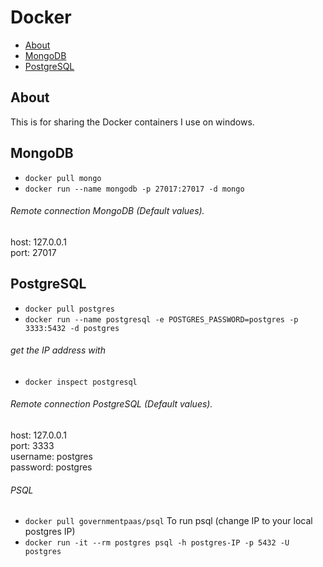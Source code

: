 # Docker

- [About](#about)
- [MongoDB](#MongoDB)
- [PostgreSQL](#PostgreSQL)

## About

This is for sharing the Docker containers I use on windows.

## MongoDB

* `docker pull mongo`  
* `docker run --name mongodb -p 27017:27017 -d mongo`

###### Remote connection MongoDB (Default values).

  host: 127.0.0.1  
  port: 27017   

## PostgreSQL

* `docker pull postgres`
* `docker run --name postgresql -e POSTGRES_PASSWORD=postgres -p 3333:5432 -d postgres`

###### get the IP address with

* `docker inspect postgresql`  

###### Remote connection PostgreSQL (Default values).

  host: 127.0.0.1  
  port: 3333  
  username: postgres  
  password: postgres  

###### PSQL

* `docker pull governmentpaas/psql`
To run psql (change IP to your local postgres IP)  
* `docker run -it --rm postgres psql -h postgres-IP -p 5432 -U postgres`
